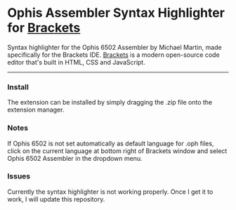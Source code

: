 # Ophis Assembler Syntax Highlighter for [Brackets](http://brackets.io)

Syntax highlighter for the Ophis 6502 Assembler by Michael Martin, made specifically for the Brackets IDE.
[Brackets](http://brackets.io) is a modern open-source code editor that's built in HTML, CSS and JavaScript.

***

### Install
The extension can be installed by simply dragging the .zip file onto the extension manager.

### Notes
If Ophis 6502 is not set automatically as default language for .oph files, click on the current language at bottom right of Brackets window and select Ophis 6502 Assembler in the dropdown menu.

### Issues
Currently the syntax highlighter is not working properly.
Once I get it to work, I will update this repository.
